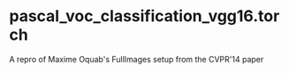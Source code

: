# pascal_voc_classification_vgg16.torch
A repro of Maxime Oquab's FullImages setup from the CVPR'14 paper
